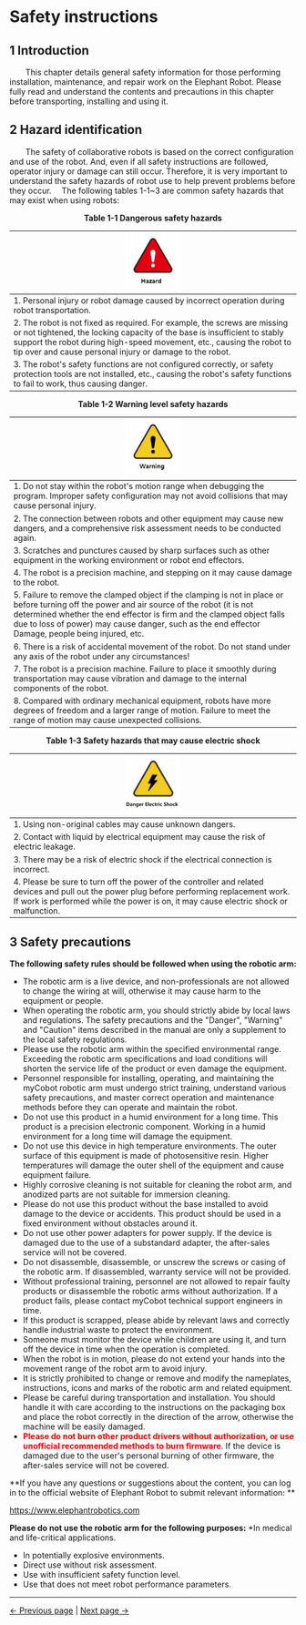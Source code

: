 # Safety instructions
## 1 Introduction
&emsp;&emsp;This chapter details general safety information for those performing installation, maintenance, and repair work on the Elephant Robot. Please fully read and understand the contents and precautions in this chapter before transporting, installing and using it.

## 2 Hazard identification
&emsp;&emsp;The safety of collaborative robots is based on the correct configuration and use of the robot. And, even if all safety instructions are followed, operator injury or damage can still occur. Therefore, it is very important to understand the safety hazards of robot use to help prevent problems before they occur.
&emsp;The following tables 1-1~3 are common safety hazards that may exist when using robots:

<center> <strong>Table 1-1 Dangerous safety hazards</strong></center>

|<div align=center><img src="../resources/3-UserNotes/weixian.png" alt="img-1" width="100" height="auto" />|
| :--- |
| 1. Personal injury or robot damage caused by incorrect operation during robot transportation. |
| 2. The robot is not fixed as required. For example, the screws are missing or not tightened, the locking capacity of the base is insufficient to stably support the robot during high-speed movement, etc., causing the robot to tip over and cause personal injury or damage to the robot. |
| 3. The robot's safety functions are not configured correctly, or safety protection tools are not installed, etc., causing the robot's safety functions to fail to work, thus causing danger. |




<center> <strong>Table 1-2 Warning level safety hazards</strong></center>

|<div align=center><img src="../resources/3-UserNotes/jigao.png" alt="img-1" width="100" height="auto" />|
| :--- |
| 1. Do not stay within the robot's motion range when debugging the program. Improper safety configuration may not avoid collisions that may cause personal injury. |
| 2. The connection between robots and other equipment may cause new dangers, and a comprehensive risk assessment needs to be conducted again. |
| 3. Scratches and punctures caused by sharp surfaces such as other equipment in the working environment or robot end effectors. |
| 4. The robot is a precision machine, and stepping on it may cause damage to the robot. |
| 5. Failure to remove the clamped object if the clamping is not in place or before turning off the power and air source of the robot (it is not determined whether the end effector is firm and the clamped object falls due to loss of power) may cause danger, such as the end effector Damage, people being injured, etc. |
| 6. There is a risk of accidental movement of the robot. Do not stand under any axis of the robot under any circumstances! |
| 7. The robot is a precision machine. Failure to place it smoothly during transportation may cause vibration and damage to the internal components of the robot. |
| 8. Compared with ordinary mechanical equipment, robots have more degrees of freedom and a larger range of motion. Failure to meet the range of motion may cause unexpected collisions. |



<center> <strong>Table 1-3 Safety hazards that may cause electric shock</strong></center>

|<div align=center><img src="../resources/3-UserNotes/chudian.png" alt="img-1" width="100" height="auto" />|
| :--- |
| 1. Using non-original cables may cause unknown dangers. |
| 2. Contact with liquid by electrical equipment may cause the risk of electric leakage. |
| 3. There may be a risk of electric shock if the electrical connection is incorrect. |
| 4. Please be sure to turn off the power of the controller and related devices and pull out the power plug before performing replacement work. If work is performed while the power is on, it may cause electric shock or malfunction. |


## 3 Safety precautions
**The following safety rules should be followed when using the robotic arm:**
* The robotic arm is a live device, and non-professionals are not allowed to change the wiring at will, otherwise it may cause harm to the equipment or people.
* When operating the robotic arm, you should strictly abide by local laws and regulations. The safety precautions and the "Danger", "Warning" and "Caution" items described in the manual are only a supplement to the local safety regulations.
* Please use the robotic arm within the specified environmental range. Exceeding the robotic arm specifications and load conditions will shorten the service life of the product or even damage the equipment. 
* Personnel responsible for installing, operating, and maintaining the myCobot robotic arm must undergo strict training, understand various safety precautions, and master correct operation and maintenance methods before they can operate and maintain the robot.
* Do not use this product in a humid environment for a long time. This product is a precision electronic component. Working in a humid environment for a long time will damage the equipment.
* Do not use this device in high temperature environments. The outer surface of this equipment is made of photosensitive resin. Higher temperatures will damage the outer shell of the equipment and cause equipment failure.
* Highly corrosive cleaning is not suitable for cleaning the robot arm, and anodized parts are not suitable for immersion cleaning.
* Please do not use this product without the base installed to avoid damage to the device or accidents. This product should be used in a fixed environment without obstacles around it.
* Do not use other power adapters for power supply. If the device is damaged due to the use of a substandard adapter, the after-sales service will not be covered.
* Do not disassemble, disassemble, or unscrew the screws or casing of the robotic arm. If disassembled, warranty service will not be provided.
* Without professional training, personnel are not allowed to repair faulty products or disassemble the robotic arms without authorization. If a product fails, please contact myCobot technical support engineers in time.
* If this product is scrapped, please abide by relevant laws and correctly handle industrial waste to protect the environment.
* Someone must monitor the device while children are using it, and turn off the device in time when the operation is completed.
* When the robot is in motion, please do not extend your hands into the movement range of the robot arm to avoid injury.
* It is strictly prohibited to change or remove and modify the nameplates, instructions, icons and marks of the robotic arm and related equipment.
* Please be careful during transportation and installation. You should handle it with care according to the instructions on the packaging box and place the robot correctly in the direction of the arrow, otherwise the machine will be easily damaged.
* <span style="color:red;font-weight:bold;">Please do not burn other product drivers without authorization, or use unofficial recommended methods to burn firmware</span>. If the device is damaged due to the user's personal burning of other firmware, the after-sales service will not be covered.

**If you have any questions or suggestions about the content, you can log in to the official website of Elephant Robot to submit relevant information: **

https://www.elephantrobotics.com

**Please do not use the robotic arm for the following purposes:**
*In medical and life-critical applications.
* In potentially explosive environments.
* Direct use without risk assessment.
* Use with insufficient safety function level.
* Use that does not meet robot performance parameters.





---
[← Previous page](3-UserNotes.md) | [Next page →](./3.2-TransportandStorage.md)